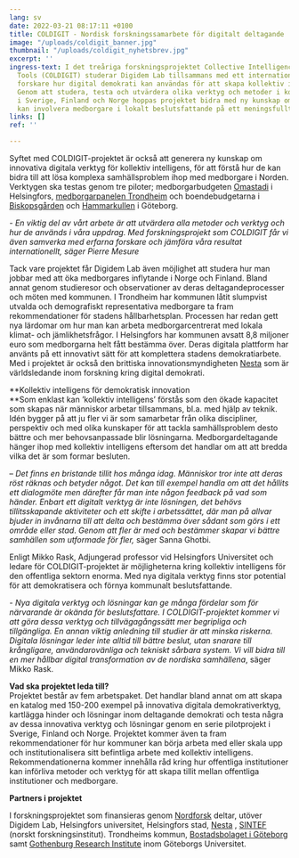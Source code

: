 ```yaml
---
lang: sv
date: 2022-03-21 08:17:11 +0100
title: COLDIGIT - Nordisk forskningssamarbete för digitalt deltagande
image: "/uploads/coldigit_banner.jpg"
thumbnail: "/uploads/coldigit_nyhetsbrev.jpg"
excerpt: ''
ingress-text: I det treåriga forskningsprojektet Collective Intelligence through Digital
  Tools (COLDIGIT) studerar Digidem Lab tillsammans med ett internationellt team av
  forskare hur digital demokrati kan användas för att skapa kollektiv intelligens.
  Genom att studera, testa och utvärdera olika verktyg och metoder i konkreta deltagarprocesser
  i Sverige, Finland och Norge hoppas projektet bidra med ny kunskap om hur kommuner
  kan involvera medborgare i lokalt beslutsfattande på ett meningsfullt sätt.
links: []
ref: ''

---
```

Syftet med COLDIGIT-projektet är också att generera ny kunskap om innovativa digitala verktyg för kollektiv intelligens, för att förstå hur de kan bidra till att lösa komplexa samhällsproblem ihop med medborgare i Norden. Verktygen ska testas genom tre piloter; medborgarbudgeten [Omastadi](https://omastadi.hel.fi) i Helsingfors, [medborgarpanelen Trondheim](https://borgerkraft.no) och boendebudgetarna i [Biskopsgården](https://digidemlab.org/en-halv-miljon-i-biskopsgardens-nya-boendebudget/) och [Hammarkullen](https://digidemlab.org/300-000-kronor-i-hammarkullens-boendebudget/) i Göteborg.

_- En viktig del av vårt arbete är att utvärdera alla metoder och verktyg och hur de används i våra uppdrag. Med forskningsprojekt som COLDIGIT får vi även samverka med erfarna forskare och jämföra våra resultat internationellt, säger Pierre Mesure_

Tack vare projektet får Digidem Lab även möjlighet att studera hur man jobbar med att öka medborgares inflytande i Norge och Finland. Bland annat genom studieresor och observationer av deras deltagandeprocesser och möten med kommunen. I Trondheim har kommunen låtit slumpvist utvalda och demografiskt representativa medborgare ta fram rekommendationer för stadens hållbarhetsplan. Processen har redan gett nya lärdomar om hur man kan arbeta medborgarcentrerat med lokala klimat- och jämlikhetsfrågor. I Helsingfors har kommunen avsatt 8,8 miljoner euro som medborgarna helt fått bestämma över. Deras digitala plattform har använts på ett innovativt sätt för att komplettera stadens demokratiarbete. Med i projektet är också den brittiska innovationsmyndigheten [Nesta](https://www.nesta.org.uk/) som är världsledande inom forskning kring digital demokrati.

**Kollektiv intelligens för demokratisk innovation  
**Som enklast kan ’kollektiv intelligens’ förstås som den ökade kapacitet som skapas när människor arbetar tillsammans, bl.a. med hjälp av teknik. Idén bygger på att ju fler vi är som samarbetar från olika discipliner, perspektiv och med olika kunskaper för att tackla samhällsproblem desto bättre och mer behovsanpassade blir lösningarna. Medborgardeltagande hänger ihop med kollektiv intelligens eftersom det handlar om att att bredda vilka det är som formar besluten.

– _Det finns en bristande tillit hos många idag. Människor tror inte att deras röst räknas och betyder något. Det kan till exempel handla om att det hållits ett dialogmöte men därefter får man inte någon feedback på vad som händer. Enbart ett digitalt verktyg är inte lösningen, det behövs tillitsskapande aktiviteter och ett skifte i arbetssättet, där man på allvar bjuder in invånarna till att delta och bestämma över sådant som görs i ett område eller stad_. _Genom att fler är med och bestämmer skapar vi bättre samhällen som utformade för fler,_ säger Sanna Ghotbi.

  
Enligt Mikko Rask, Adjungerad professor vid Helsingfors Universitet och ledare för COLDIGIT-projektet är möjligheterna kring kollektiv intelligens för den offentliga sektorn enorma. Med nya digitala verktyg finns stor potential för att demokratisera och förnya kommunalt beslutsfattande.

_- Nya digitala verktyg och lösningar kan ge många fördelar som för närvarande är okända för beslutsfattare. I COLDIGIT-projektet kommer vi att göra dessa verktyg och tillvägagångssätt mer begripliga och tillgängliga. En annan viktig anledning till studier är att minska riskerna. Digitala lösningar leder inte alltid till bättre beslut, utan snarare till krångligare, användarovänliga och tekniskt sårbara system. Vi vill bidra till en mer hållbar digital transformation av de nordiska samhällena_, säger Mikko Rask. 

**Vad ska projektet leda till?**   
Projektet består av fem arbetspaket. Det handlar bland annat om att skapa en katalog med 150-200 exempel på innovativa digitala demokrativerktyg, kartlägga hinder och lösningar inom deltagande demokrati och testa några av dessa innovativa verktyg och lösningar genom en serie pilotprojekt i Sverige, Finland och Norge. Projektet kommer även ta fram rekommendationer för hur kommuner kan börja arbeta med eller skala upp och institutionalisera sitt befintliga arbete med kollektiv intelligens. Rekommendationerna kommer innehålla råd kring hur offentliga institutioner kan införliva metoder och verktyg för att skapa tillit mellan offentliga institutioner och medborgare.

**Partners i projektet**

I forskningsprojektet som finansieras genom [Nordforsk](https://www.nordforsk.org/programs/research-and-innovation-programme-digitalisation-public-sector) deltar, utöver Digidem Lab, Helsingfors universitet, Helsingfors stad, [Nesta](https://www.nesta.org.uk) , [SINTEF](https://www.sintef.no/en/digital/) (norskt forskningsinstitut). Trondheims kommun, [Bostadsbolaget i Göteborg](https://bostadsbolaget.se) samt [Gothenburg Research Institute](https://www.gu.se/en/school-business-economics-law/gri) inom Göteborgs Universitet.